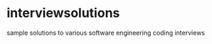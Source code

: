 interviewsolutions
==================

sample solutions to various software engineering coding interviews

